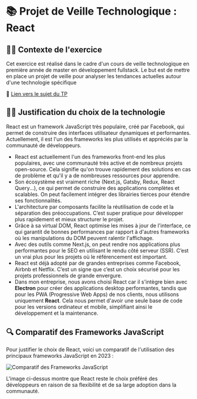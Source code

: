 # 📚 Projet de Veille Technologique : **React**

## 👨‍💻 Contexte de l'exercice

Cet exercice est réalisé dans le cadre d'un cours de veille technologique en première année de master en développement fullstack. Le but est de mettre en place un projet de veille pour analyser les tendances actuelles autour d'une technologie spécifique

🔗 [Lien vers le sujet du TP](https://github.com/kevinniel/M1-MDS-2425-Veille)

## 👨‍💻 Justification du choix de la technologie

React est un framework JavaScript très populaire, créé par Facebook, qui permet de construire des interfaces utilisateur dynamiques et performantes. Actuellement, il est l'un des frameworks les plus utilisés et appréciés par la communauté de développeurs.

- React est actuellement l'un des frameworks front-end les plus populaires, avec une communauté très active et de nombreux projets open-source. Cela signifie qu'on trouve rapidement des solutions en cas de problème et qu'il y a de nombreuses ressources pour apprendre.
- Son écosystème est vraiment riche (Next.js, Gatsby, Redux, React Query...), ce qui permet de construire des applications complètes et scalables. On peut facilement intégrer des librairies tierces pour étendre ses fonctionnalités.
- L'architecture par composants facilite la réutilisation de code et la séparation des préoccupations. C’est super pratique pour développer plus rapidement et mieux structurer le projet.
- Grâce à sa virtual DOM, React optimise les mises à jour de l'interface, ce qui garantit de bonnes performances par rapport à d'autres frameworks où les manipulations du DOM peuvent ralentir l'affichage.
- Avec des outils comme Next.js, on peut rendre nos applications plus performantes pour le SEO en utilisant le rendu côté serveur (SSR). C’est un vrai plus pour les projets où le référencement est important.
- React est déjà adopté par de grandes entreprises comme Facebook, Airbnb et Netflix. C’est un signe que c’est un choix sécurisé pour les projets professionnels de grande envergure.
- Dans mon entreprise, nous avons choisi React car il s'intègre bien avec **Electron** pour créer des applications desktop performantes, tandis que pour les PWA (Progressive Web Apps) de nos clients, nous utilisons uniquement **React**. Cela nous permet d'avoir une seule base de code pour les versions ordinateur et mobile, simplifiant ainsi le développement et la maintenance.

## 🔍 Comparatif des Frameworks JavaScript

Pour justifier le choix de React, voici un comparatif de l'utilisation des principaux frameworks JavaScript en 2023 :

![Comparatif des Frameworks JavaScript](./img//comparatif_framewor.png)

L'image ci-dessus montre que React reste le choix préféré des développeurs en raison de sa flexibilité et de sa large adoption dans la communauté.
